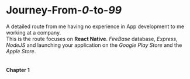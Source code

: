 # Journey-From-<i>0</i>-to-<i><b>99</b></i>
A detailed route from me having no experience in App development to me working at a company.<br />
This is the route focuses on <b>React Native</b>. <i>FireBase</i> database, <i>Express</i>, <i>NodeJS</i> and launching your application on the <i>Google Play Store</i> and the <i>Apple Store</i>.
<br />
<br />
<br />
<b>Chapter 1</b><br />
